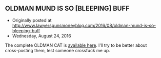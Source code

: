 ## OLDMAN MUND IS SO [BLEEPING] BUFF

 * Originally posted at http://www.lawyersgunsmoneyblog.com/2016/08/oldman-mund-is-so-bleeping-buff
 * Wednesday, August 24, 2016

The complete OLDMAN CAT is [available here](https://www.facebook.com/oldmancat/?fref=nf). I'll try to be better about cross-posting them, lest someone crossfuck me up.
